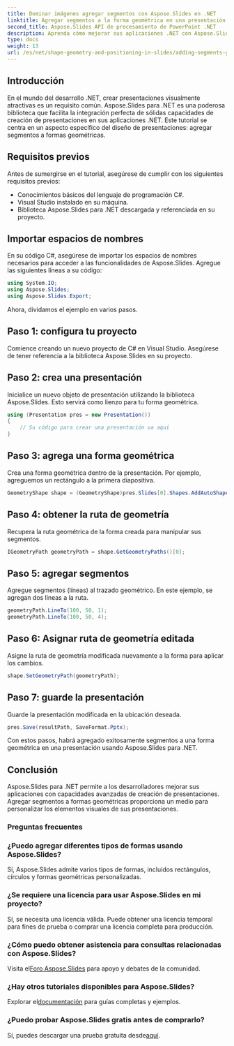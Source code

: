 ```yaml
---
title: Dominar imágenes agregar segmentos con Aspose.Slides en .NET
linktitle: Agregar segmentos a la forma geométrica en una presentación con Aspose.Slides
second_title: Aspose.Slides API de procesamiento de PowerPoint .NET
description: Aprenda cómo mejorar sus aplicaciones .NET con Aspose.Slides. Este tutorial lo guiará a través de la adición de segmentos a formas geométricas para presentaciones cautivadoras.
type: docs
weight: 13
url: /es/net/shape-geometry-and-positioning-in-slides/adding-segments-geometry-shape/
---
```

## Introducción
En el mundo del desarrollo .NET, crear presentaciones visualmente atractivas es un requisito común. Aspose.Slides para .NET es una poderosa biblioteca que facilita la integración perfecta de sólidas capacidades de creación de presentaciones en sus aplicaciones .NET. Este tutorial se centra en un aspecto específico del diseño de presentaciones: agregar segmentos a formas geométricas.
## Requisitos previos
Antes de sumergirse en el tutorial, asegúrese de cumplir con los siguientes requisitos previos:
- Conocimientos básicos del lenguaje de programación C#.
- Visual Studio instalado en su máquina.
- Biblioteca Aspose.Slides para .NET descargada y referenciada en su proyecto.
## Importar espacios de nombres
En su código C#, asegúrese de importar los espacios de nombres necesarios para acceder a las funcionalidades de Aspose.Slides. Agregue las siguientes líneas a su código:
```csharp
using System.IO;
using Aspose.Slides;
using Aspose.Slides.Export;
```
Ahora, dividamos el ejemplo en varios pasos.
## Paso 1: configura tu proyecto
Comience creando un nuevo proyecto de C# en Visual Studio. Asegúrese de tener referencia a la biblioteca Aspose.Slides en su proyecto.
## Paso 2: crea una presentación
Inicialice un nuevo objeto de presentación utilizando la biblioteca Aspose.Slides. Esto servirá como lienzo para tu forma geométrica.
```csharp
using (Presentation pres = new Presentation())
{
    // Su código para crear una presentación va aquí
}
```
## Paso 3: agrega una forma geométrica
Crea una forma geométrica dentro de la presentación. Por ejemplo, agreguemos un rectángulo a la primera diapositiva.
```csharp
GeometryShape shape = (GeometryShape)pres.Slides[0].Shapes.AddAutoShape(ShapeType.Rectangle, 100, 100, 200, 100);
```
## Paso 4: obtener la ruta de geometría
Recupera la ruta geométrica de la forma creada para manipular sus segmentos.
```csharp
IGeometryPath geometryPath = shape.GetGeometryPaths()[0];
```
## Paso 5: agregar segmentos
Agregue segmentos (líneas) al trazado geométrico. En este ejemplo, se agregan dos líneas a la ruta.
```csharp
geometryPath.LineTo(100, 50, 1);
geometryPath.LineTo(100, 50, 4);
```
## Paso 6: Asignar ruta de geometría editada
Asigne la ruta de geometría modificada nuevamente a la forma para aplicar los cambios.
```csharp
shape.SetGeometryPath(geometryPath);
```
## Paso 7: guarde la presentación
Guarde la presentación modificada en la ubicación deseada.
```csharp
pres.Save(resultPath, SaveFormat.Pptx);
```
Con estos pasos, habrá agregado exitosamente segmentos a una forma geométrica en una presentación usando Aspose.Slides para .NET.
## Conclusión
Aspose.Slides para .NET permite a los desarrolladores mejorar sus aplicaciones con capacidades avanzadas de creación de presentaciones. Agregar segmentos a formas geométricas proporciona un medio para personalizar los elementos visuales de sus presentaciones.
### Preguntas frecuentes
### ¿Puedo agregar diferentes tipos de formas usando Aspose.Slides?
Sí, Aspose.Slides admite varios tipos de formas, incluidos rectángulos, círculos y formas geométricas personalizadas.
### ¿Se requiere una licencia para usar Aspose.Slides en mi proyecto?
Sí, se necesita una licencia válida. Puede obtener una licencia temporal para fines de prueba o comprar una licencia completa para producción.
### ¿Cómo puedo obtener asistencia para consultas relacionadas con Aspose.Slides?
 Visita el[Foro Aspose.Slides](https://forum.aspose.com/c/slides/11) para apoyo y debates de la comunidad.
### ¿Hay otros tutoriales disponibles para Aspose.Slides?
 Explorar el[documentación](https://reference.aspose.com/slides/net/) para guías completas y ejemplos.
### ¿Puedo probar Aspose.Slides gratis antes de comprarlo?
 Sí, puedes descargar una prueba gratuita desde[aquí](https://releases.aspose.com/).